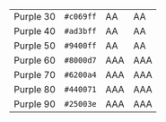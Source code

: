 <table class="colors">
  <tbody>
    <tr class="purple-30">
      <td class="name">Purple 30</td>
      <td><code>#c069ff</code></td>
      <td><span class="bg">AA</span></td>
      <td class="fg">AA</td>
    </tr>
    <tr class="purple-40">
      <td class="name">Purple 40</td>
      <td><code>#ad3bff</code></td>
      <td><span class="bg">AA</span></td>
      <td class="fg">AA</td>
    </tr>
    <tr class="purple-50">
      <td class="name">Purple 50</td>
      <td><code>#9400ff</code></td>
      <td><span class="bg">AA</span></td>
      <td class="fg">AA</td>
    </tr>
    <tr class="purple-60">
      <td class="name">Purple 60</td>
      <td><code>#8000d7</code></td>
      <td><span class="bg">AAA</span></td>
      <td class="fg">AAA</td>
    </tr>
    <tr class="purple-70">
      <td class="name">Purple 70</td>
      <td><code>#6200a4</code></td>
      <td><span class="bg">AAA</span></td>
      <td class="fg">AAA</td>
    </tr>
    <tr class="purple-80">
      <td class="name">Purple 80</td>
      <td><code>#440071</code></td>
      <td><span class="bg">AAA</span></td>
      <td class="fg">AAA</td>
    </tr>
    <tr class="purple-90">
      <td class="name">Purple 90</td>
      <td><code>#25003e</code></td>
      <td><span class="bg">AAA</span></td>
      <td class="fg">AAA</td>
    </tr>
  </tbody>
</table>